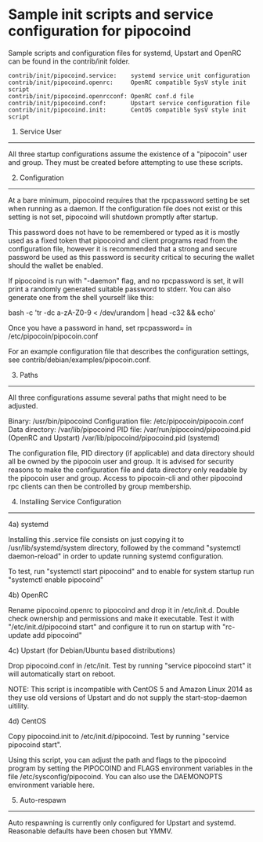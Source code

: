 Sample init scripts and service configuration for pipocoind
==========================================================

Sample scripts and configuration files for systemd, Upstart and OpenRC
can be found in the contrib/init folder.

    contrib/init/pipocoind.service:    systemd service unit configuration
    contrib/init/pipocoind.openrc:     OpenRC compatible SysV style init script
    contrib/init/pipocoind.openrcconf: OpenRC conf.d file
    contrib/init/pipocoind.conf:       Upstart service configuration file
    contrib/init/pipocoind.init:       CentOS compatible SysV style init script

1. Service User
---------------------------------

All three startup configurations assume the existence of a "pipocoin" user
and group.  They must be created before attempting to use these scripts.

2. Configuration
---------------------------------

At a bare minimum, pipocoind requires that the rpcpassword setting be set
when running as a daemon.  If the configuration file does not exist or this
setting is not set, pipocoind will shutdown promptly after startup.

This password does not have to be remembered or typed as it is mostly used
as a fixed token that pipocoind and client programs read from the configuration
file, however it is recommended that a strong and secure password be used
as this password is security critical to securing the wallet should the
wallet be enabled.

If pipocoind is run with "-daemon" flag, and no rpcpassword is set, it will
print a randomly generated suitable password to stderr.  You can also
generate one from the shell yourself like this:

bash -c 'tr -dc a-zA-Z0-9 < /dev/urandom | head -c32 && echo'

Once you have a password in hand, set rpcpassword= in /etc/pipocoin/pipocoin.conf

For an example configuration file that describes the configuration settings,
see contrib/debian/examples/pipocoin.conf.

3. Paths
---------------------------------

All three configurations assume several paths that might need to be adjusted.

Binary:              /usr/bin/pipocoind
Configuration file:  /etc/pipocoin/pipocoin.conf
Data directory:      /var/lib/pipocoind
PID file:            /var/run/pipocoind/pipocoind.pid (OpenRC and Upstart)
                     /var/lib/pipocoind/pipocoind.pid (systemd)

The configuration file, PID directory (if applicable) and data directory
should all be owned by the pipocoin user and group.  It is advised for security
reasons to make the configuration file and data directory only readable by the
pipocoin user and group.  Access to pipocoin-cli and other pipocoind rpc clients
can then be controlled by group membership.

4. Installing Service Configuration
-----------------------------------

4a) systemd

Installing this .service file consists on just copying it to
/usr/lib/systemd/system directory, followed by the command
"systemctl daemon-reload" in order to update running systemd configuration.

To test, run "systemctl start pipocoind" and to enable for system startup run
"systemctl enable pipocoind"

4b) OpenRC

Rename pipocoind.openrc to pipocoind and drop it in /etc/init.d.  Double
check ownership and permissions and make it executable.  Test it with
"/etc/init.d/pipocoind start" and configure it to run on startup with
"rc-update add pipocoind"

4c) Upstart (for Debian/Ubuntu based distributions)

Drop pipocoind.conf in /etc/init.  Test by running "service pipocoind start"
it will automatically start on reboot.

NOTE: This script is incompatible with CentOS 5 and Amazon Linux 2014 as they
use old versions of Upstart and do not supply the start-stop-daemon uitility.

4d) CentOS

Copy pipocoind.init to /etc/init.d/pipocoind. Test by running "service pipocoind start".

Using this script, you can adjust the path and flags to the pipocoind program by
setting the PIPOCOIND and FLAGS environment variables in the file
/etc/sysconfig/pipocoind. You can also use the DAEMONOPTS environment variable here.

5. Auto-respawn
-----------------------------------

Auto respawning is currently only configured for Upstart and systemd.
Reasonable defaults have been chosen but YMMV.
